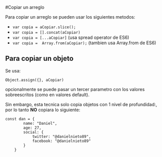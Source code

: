 #Copiar un arreglo

Para copiar un arreglo se pueden usar los siguientes metodos:

- `var copia = aCopiar.slice();`
- `var copia = [].concat(aCopiar)`
- `var copia = [...aCopiar]` (usa spread operator de ES6)
- `var copia =  Array.from(aCopiar);` (tambien usa Array.from de ES6)

## Para copiar un objeto

Se usa:

`Object.assign({}, aCopiar)`

opcionalmente se puede pasar un tercer parametro con los valores sobreescritos (como en valores default).

Sin embargo, esta tecnica solo copia objetos con 1 nivel de profundidad:, por lo tanto **NO** copiara lo siguiente:

```
const dan = {
		name: "Daniel",
		age: 27,
		social: {
			twitter: "@danielnieto89",
			facebook: "@danielnieto89"
		}
	}
```

